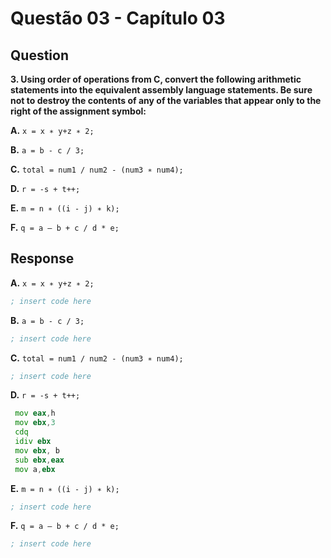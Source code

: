 # Questão 03 - Capítulo 03

## Question

**<p>3. Using order of operations from C, convert the following arithmetic statements into the equivalent assembly language statements. Be sure not to destroy the contents of any of the variables that appear only to the right of the assignment symbol:</p>**
**<p>A.** ``x = x ∗ y+z ∗ 2;``</p>
**<p>B.** ``a = b - c / 3;``</p>
**<p>C.** ``total = num1 / num2 - (num3 ∗ num4);``</p>
**<p>D.** ``r = -s + t++;``</p>
**<p>E.** ``m = n ∗ ((i - j) ∗ k);``</p>
**<p>F.** ``q = a – b + c / d * e;``</p>


## Response

**<p>A.** ``x = x ∗ y+z ∗ 2;``</p>

```asm
; insert code here
```

**<p>B.** ``a = b - c / 3;``</p>

```asm
; insert code here
```

**<p>C.** ``total = num1 / num2 - (num3 ∗ num4);``</p>

```asm
; insert code here
```

**<p>D.** ``r = -s + t++;``</p>

```asm
 mov eax,h
 mov ebx,3
 cdq
 idiv ebx
 mov ebx, b
 sub ebx,eax
 mov a,ebx
```

**<p>E.** ``m = n ∗ ((i - j) ∗ k);``</p>

```asm
; insert code here
```
**<p>F.** ``q = a – b + c / d * e;``</p>

```asm
; insert code here
```
